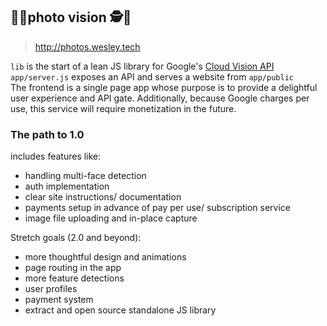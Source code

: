 ## 📜🧐photo vision 🕵🗿

> http://photos.wesley.tech

`lib` is the start of a lean JS library for Google's [Cloud Vision API](https://cloud.google.com/vision/) <br>
`app/server.js` exposes an API and serves a website from `app/public` <br>
The frontend is a single page app whose purpose is to provide a delightful user experience and API gate. Additionally, because Google charges per use, this service will require monetization in the future.

### The path to 1.0

includes features like:
 * handling multi-face detection
 * auth implementation
 * clear site instructions/ documentation
 * payments setup in advance of pay per use/ subscription service
 * image file uploading and in-place capture

Stretch goals (2.0 and beyond):
 * more thoughtful design and animations
 * page routing in the app
 * more feature detections
 * user profiles
 * payment system
 * extract and open source standalone JS library
